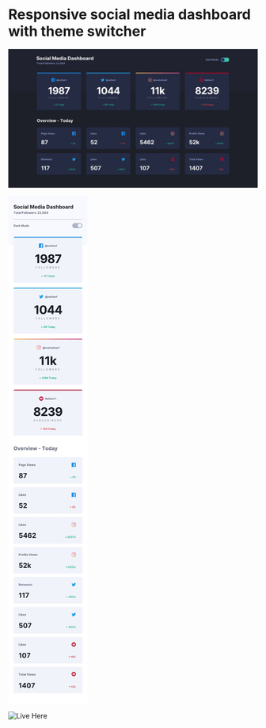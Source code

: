 # Responsive social media dashboard with theme switcher

![Desktop dark version](./design/desktop-design-dark.jpg)

![Mobile Design light](./design/mobile-design-light.jpg)

![Live Here](https://social-media-dashboard-eight-green.now.sh)
